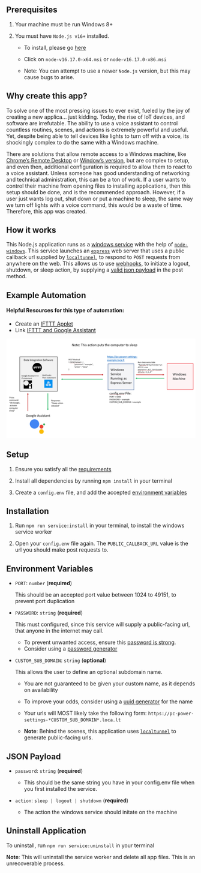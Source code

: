 ## Prerequisites
1. Your machine must be run Windows 8+

2. You must have `Node.js v16+` installed. 
    - To install, please go [here](https://nodejs.org/dist/v16.17.0/)
    
    - Click on `node-v16.17.0-x64.msi` or `node-v16.17.0-x86.msi`   
    
    - Note: You can attempt to use a newer `Node.js` version, but this may cause bugs to arise.

## Why create this app?
To solve one of the most pressing issues to ever exist, fueled by the joy of creating a new applica... just kidding. Today, the rise of IoT devices, and software are irrefutable. The ability to use a voice assistant to control countless routines, scenes, and actions is extremely powerful and useful. Yet, despite being able to tell devices like lights to turn off with a voice, its shockingly complex to do the same with a Windows machine.

There are solutions that allow remote access to a Windows machine, like [Chrome’s Remote Desktop](https://remotedesktop.google.com) or [Window’s version](https://support.microsoft.com/en-us/windows/how-to-use-remote-desktop-5fe128d5-8fb1-7a23-3b8a-41e636865e8c), but are complex to setup, and even then, additional configuration is required to allow them to react to a voice assistant. Unless someone has good understanding of networking and technical administration, this can be a ton of work. If a user wants to control their machine from opening files to  installing applications, then this setup should be done, and is the recommended approach. 
However, if a user just wants log out, shut down or put a machine to sleep, the same way we turn off lights with a voice command, this would be a waste of time. Therefore, this app was created. 

## How it works
This Node.js application runs as a [windows service](https://docs.microsoft.com/en-us/dotnet/framework/windows-services/introduction-to-windows-service-applications) with the help of [`node-windows`](https://www.npmjs.com/package/node-windows). This service launches an [`express`](https://expressjs.com) web server that uses a public callback url supplied by [`localtunnel`](https://github.com/localtunnel/localtunnel), to respond to `POST` requests from anywhere on the web. This allows us to use [webhooks](https://en.wikipedia.org/wiki/Webhook), to initiate a logout, shutdown, or sleep action, by supplying a [valid json payload](#json-payload) in the post method.

## Example Automation
#### Helpful Resources for this type of automation: 
- Create an [IFTTT Applet](https://help.ifttt.com/hc/en-us/articles/115010361348-What-is-an-Applet-)
- Link [IFTTT and Google Assistant](https://support.google.com/googlenest/answer/7194656?hl=en&co=GENIE.Platform%3DDesktop&oco=1)

![Example Automation](./window_power_control_sleep_action.png)


## Setup
1. Ensure you satisfy all the [requirements](#prerequisites)

2. Install all dependencies by running `npm install` in your terminal

3. Create a `config.env` file, and add the accepted [environment variables](#environment-variables)

## Installation

1. Run `npm run service:install` in your terminal, to install the windows service worker

2. Open your `config.env` file again. The `PUBLIC_CALLBACK_URL` value is the url you should make post requests to. 

## Environment Variables
  - `PORT`: `number` (**required**)
  
     This should be an accepted port value between 1024 to 49151, to prevent port duplication
      
  - `PASSWORD`: `string` (**required**)
  
     This must configured, since this service will supply a public-facing url, that anyone in the internet may call. 
     - To prevent unwanted access, ensure this [password is strong](https://support.microsoft.com/en-us/windows/create-and-use-strong-passwords-c5cebb49-8c53-4f5e-2bc4-fe357ca048eb).
     - Consider using a [password generator](https://www.lastpass.com/features/password-generator-a#generatorTool)
  - `CUSTOM_SUB_DOMAIN`: `string` (**optional**)
      
      This allows the user to define an optional subdomain name. 
      - You are not guaranteed to be given your custom name, as it depends on availability 

      - To improve your odds, consider using a [uuid generator](https://www.uuidgenerator.net) for the name

      - Your urls will MOST likely take the following form: `https://pc-power-settings-*CUSTOM_SUB_DOMAIN*.loca.lt`

      - **Note**: Behind the scenes, this application uses [`localtunnel`](https://github.com/localtunnel/localtunnel) to generate public-facing urls. 
## JSON Payload
- `password`: `string` (**required**)
    
    - This should be the same string you have in your config.env file when you first installed the service.

- `action`: `sleep | logout | shutdown` (**required**)
    
    - The action the windows service should initate on the machine
## Uninstall Application

To uninstall, run `npm run service:uninstall` in your terminal 

**Note**: This will uninstall the service worker and delete all app files. This is an unrecoverable process.

